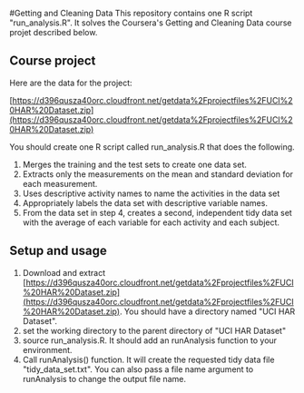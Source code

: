 #Getting and Cleaning Data
This repository contains one R script "run_analysis.R". It solves the Coursera's Getting and Cleaning Data course projet described below. 
## Course project
Here are the data for the project: 

[https://d396qusza40orc.cloudfront.net/getdata%2Fprojectfiles%2FUCI%20HAR%20Dataset.zip](https://d396qusza40orc.cloudfront.net/getdata%2Fprojectfiles%2FUCI%20HAR%20Dataset.zip) 

 You should create one R script called run_analysis.R that does the following. 
 
1. Merges the training and the test sets to create one data set.
2. Extracts only the measurements on the mean and standard deviation for each measurement. 
3. Uses descriptive activity names to name the activities in the data set
4. Appropriately labels the data set with descriptive variable names. 
5. From the data set in step 4, creates a second, independent tidy data set with the average of each variable for each activity and each subject.

## Setup and usage

1. Download and extract [https://d396qusza40orc.cloudfront.net/getdata%2Fprojectfiles%2FUCI%20HAR%20Dataset.zip](https://d396qusza40orc.cloudfront.net/getdata%2Fprojectfiles%2FUCI%20HAR%20Dataset.zip). You should have a directory named "UCI HAR Dataset".
2. set the working directory to the parent directory of "UCI HAR Dataset"
3. source run_analysis.R. It should add an runAnalysis function to your environment.
4. Call runAnalysis() function. It will create the requested tidy data file "tidy_data_set.txt". You can also pass a file name argument to runAnalysis to change the output file name.
